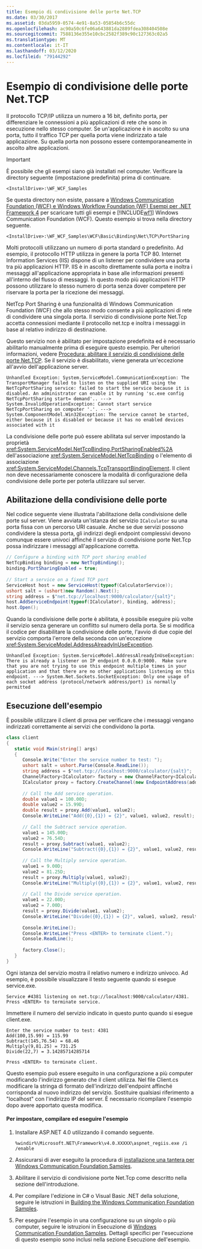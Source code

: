 ```yaml
---
title: Esempio di condivisione delle porte Net.TCP
ms.date: 03/30/2017
ms.assetid: 03da5959-0574-4e91-8a53-05854b6c55dc
ms.openlocfilehash: ac90a50c6fe06a643881da2889fdea308404508e
ms.sourcegitcommit: 7588136e355e10cbc2582f389c90c127363c02a5
ms.translationtype: MT
ms.contentlocale: it-IT
ms.lasthandoff: 03/12/2020
ms.locfileid: "79144292"
---
```

# <a name="nettcp-port-sharing-sample"></a>Esempio di condivisione delle porte Net.TCP
Il protocollo TCP/IP utilizza un numero a 16 bit, definito porta, per differenziare le connessioni a più applicazioni di rete che sono in esecuzione nello stesso computer. Se un'applicazione è in ascolto su una porta, tutto il traffico TCP per quella porta viene indirizzato a tale applicazione. Su quella porta non possono essere contemporaneamente in ascolto altre applicazioni.  
  
> [!IMPORTANT]
> È possibile che gli esempi siano già installati nel computer. Verificare la directory seguente (impostazione predefinita) prima di continuare.  
>
> `<InstallDrive>:\WF_WCF_Samples`  
>
> Se questa directory non esiste, passare a [Windows Communication Foundation (WCF) e Windows Workflow Foundation (WF) Esempi per .NET Framework 4](https://www.microsoft.com/download/details.aspx?id=21459) per scaricare tutti gli esempi e [!INCLUDE[wf1](../../../../includes/wf1-md.md)] Windows Communication Foundation (WCF). Questo esempio si trova nella directory seguente.  
>
> `<InstallDrive>:\WF_WCF_Samples\WCF\Basic\Binding\Net\TCP\PortSharing`  
  
 Molti protocolli utilizzano un numero di porta standard o predefinito. Ad esempio, il protocollo HTTP utilizza in genere la porta TCP 80. Internet Information Services (IIS) dispone di un listener per condividere una porta tra più applicazioni HTTP. IIS è in ascolto direttamente sulla porta e inoltra i messaggi all'applicazione appropriata in base alle informazioni presenti all'interno del flusso di messaggi. In questo modo più applicazioni HTTP possono utilizzare lo stesso numero di porta senza dover competere per riservare la porta per la ricezione dei messaggi.  
  
 NetTcp Port Sharing è una funzionalità di Windows Communication Foundation (WCF) che allo stesso modo consente a più applicazioni di rete di condividere una singola porta. Il servizio di condivisione porte Net.Tcp accetta connessioni mediante il protocollo net.tcp e inoltra i messaggi in base al relativo indirizzo di destinazione.  
  
 Questo servizio non è abilitato per impostazione predefinita ed è necessario abilitarlo manualmente prima di eseguire questo esempio. Per ulteriori informazioni, vedere [Procedura: abilitare il servizio di condivisione delle porte Net.TCP](../../../../docs/framework/wcf/feature-details/how-to-enable-the-net-tcp-port-sharing-service.md). Se il servizio è disabilitato, viene generata un'eccezione all'avvio dell'applicazione server.  
  
```console
Unhandled Exception: System.ServiceModel.CommunicationException: The TransportManager failed to listen on the supplied URI using the NetTcpPortSharing service: failed to start the service because it is disabled. An administrator can enable it by running 'sc.exe config NetTcpPortSharing start= demand'.. ---> System.InvalidOperationException: Cannot start service NetTcpPortSharing on computer '.'. ---> System.ComponentModel.Win32Exception: The service cannot be started, either because it is disabled or because it has no enabled devices associated with it  
```  
  
 La condivisione delle porte può essere abilitata sul server impostando la proprietà <xref:System.ServiceModel.NetTcpBinding.PortSharingEnabled%2A> dell'associazione <xref:System.ServiceModel.NetTcpBinding> o l'elemento di associazione <xref:System.ServiceModel.Channels.TcpTransportBindingElement>. Il client non deve necessariamente conoscere la modalità di configurazione della condivisione delle porte per poterla utilizzare sul server.  
  
## <a name="enabling-port-sharing"></a>Abilitazione della condivisione delle porte  
 Nel codice seguente viene illustrata l'abilitazione della condivisione delle porte sul server. Viene avviata un'istanza del servizio `ICalculator` su una porta fissa con un percorso URI casuale. Anche se due servizi possono condividere la stessa porta, gli indirizzi degli endpoint complessivi devono comunque essere univoci affinché il servizio di condivisione porte Net.Tcp possa indirizzare i messaggi all'applicazione corretta.  

```csharp
// Configure a binding with TCP port sharing enabled  
NetTcpBinding binding = new NetTcpBinding();  
binding.PortSharingEnabled = true;  
  
// Start a service on a fixed TCP port  
ServiceHost host = new ServiceHost(typeof(CalculatorService));  
ushort salt = (ushort)new Random().Next();  
string address = $"net.tcp://localhost:9000/calculator/{salt}";
host.AddServiceEndpoint(typeof(ICalculator), binding, address);  
host.Open();  
```

 Quando la condivisione delle porte è abilitata, è possibile eseguire più volte il servizio senza generare un conflitto sul numero della porta. Se si modifica il codice per disabilitare la condivisione delle porte, l'avvio di due copie del servizio comporta l'errore della seconda con un'eccezione <xref:System.ServiceModel.AddressAlreadyInUseException>.  
  
```console  
Unhandled Exception: System.ServiceModel.AddressAlreadyInUseException: There is already a listener on IP endpoint 0.0.0.0:9000.  Make sure that you are not trying to use this endpoint multiple times in your application and that there are no other applications listening on this endpoint. ---> System.Net.Sockets.SocketException: Only one usage of each socket address (protocol/network address/port) is normally permitted  
```  
  
## <a name="running-the-sample"></a>Esecuzione dell'esempio  
 È possibile utilizzare il client di prova per verificare che i messaggi vengano indirizzati correttamente ai servizi che condividono la porta.  

```csharp
class client  
{  
   static void Main(string[] args)  
   {  
      Console.Write("Enter the service number to test: ");  
      ushort salt = ushort.Parse(Console.ReadLine());  
      string address = $"net.tcp://localhost:9000/calculator/{salt}";
      ChannelFactory<ICalculator> factory = new ChannelFactory<ICalculator>(new NetTcpBinding());  
      ICalculator proxy = factory.CreateChannel(new EndpointAddress(address));  
  
      // Call the Add service operation.  
      double value1 = 100.00D;  
      double value2 = 15.99D;  
      double result = proxy.Add(value1, value2);  
      Console.WriteLine("Add({0},{1}) = {2}", value1, value2, result);  
  
      // Call the Subtract service operation.  
      value1 = 145.00D;  
      value2 = 76.54D;  
      result = proxy.Subtract(value1, value2);  
      Console.WriteLine("Subtract({0},{1}) = {2}", value1, value2, result);  
  
      // Call the Multiply service operation.  
      value1 = 9.00D;  
      value2 = 81.25D;  
      result = proxy.Multiply(value1, value2);  
      Console.WriteLine("Multiply({0},{1}) = {2}", value1, value2, result);  
  
      // Call the Divide service operation.  
      value1 = 22.00D;  
      value2 = 7.00D;  
      result = proxy.Divide(value1, value2);  
      Console.WriteLine("Divide({0},{1}) = {2}", value1, value2, result);  
  
      Console.WriteLine();  
      Console.WriteLine("Press <ENTER> to terminate client.");  
      Console.ReadLine();  
  
      factory.Close();  
   }  
}  
```

 Ogni istanza del servizio mostra il relativo numero e indirizzo univoco. Ad esempio, è possibile visualizzare il testo seguente quando si esegue service.exe.  
  
```console  
Service #4381 listening on net.tcp://localhost:9000/calculator/4381.  
Press <ENTER> to terminate service.  
```  
  
 Immettere il numero del servizio indicato in questo punto quando si esegue client.exe.  
  
```console  
Enter the service number to test: 4381  
Add(100,15.99) = 115.99  
Subtract(145,76.54) = 68.46  
Multiply(9,81.25) = 731.25  
Divide(22,7) = 3.14285714285714  
  
Press <ENTER> to terminate client.  
```  
  
 Questo esempio può essere eseguito in una configurazione a più computer modificando l'indirizzo generato che il client utilizza. Nel file Client.cs modificare la stringa di formato dell'indirizzo dell'endpoint affinché corrisponda al nuovo indirizzo del servizio. Sostituire qualsiasi riferimento a "localhost" con l'indirizzo IP del server. È necessario ricompilare l'esempio dopo avere apportato questa modifica.  
  
#### <a name="to-set-up-build-and-run-the-sample"></a>Per impostare, compilare ed eseguire l'esempio  
  
1. Installare ASP.NET 4.0 utilizzando il comando seguente.  
  
    ```console  
    %windir%\Microsoft.NET\Framework\v4.0.XXXXX\aspnet_regiis.exe /i /enable  
    ```  
  
2. Assicurarsi di aver eseguito la procedura di [installazione una tantera per Windows Communication Foundation Samples](../../../../docs/framework/wcf/samples/one-time-setup-procedure-for-the-wcf-samples.md).  
  
3. Abilitare il servizio di condivisione porte Net.Tcp come descritto nella sezione dell'introduzione.  
  
4. Per compilare l'edizione in C# o Visual Basic .NET della soluzione, seguire le istruzioni in [Building the Windows Communication Foundation Samples](../../../../docs/framework/wcf/samples/building-the-samples.md).  
  
5. Per eseguire l'esempio in una configurazione su un singolo o più computer, seguire le istruzioni in Esecuzione di [Windows Communication Foundation Samples](../../../../docs/framework/wcf/samples/running-the-samples.md). Dettagli specifici per l'esecuzione di questo esempio sono inclusi nella sezione Esecuzione dell'esempio.  
